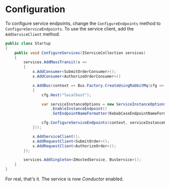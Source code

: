 # Configuration

To configure service endpoints, change the `ConfigureEndpoints` method to `ConfigureServiceEndpoints`. To use the service client, add the `AddServiceClient` method.

```cs {14-18,21}
public class Startup
{
    public void ConfigureServices(IServiceCollection services)
    {
        services.AddMassTransit(x =>
        {
            x.AddConsumer<SubmitOrderConsumer>();
            x.AddConsumer<AuthorizeOrderConsumer>()

            x.AddBus(context => Bus.Factory.CreateUsingRabbitMq(cfg =>
            {
                cfg.Host("localhost");

                var serviceInstanceOptions = new ServiceInstanceOptions()
                    .EnableInstanceEndpoint()
                    .SetEndpointNameFormatter(KebabCaseEndpointNameFormatter.Instance);

                cfg.ConfigureServiceEndpoints(context, serviceInstanceOptions);
            }));

            x.AddServiceClient();
            x.AddRequestClient<SubmitOrder>();
            x.AddRequestClient<AuthorizeOrder>();
        });

        services.AddSingleton<IHostedService, BusService>();
    }
}
```

For real, that's it. The service is now _Conductor_ enabled.